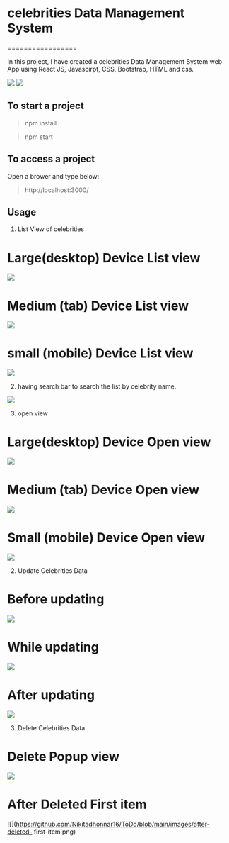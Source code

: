 # celebrities Data Management System

=================

In this project, I have created a celebrities Data Management System web App using React JS, Javascirpt, CSS, Bootstrap, HTML and css.

![](https://github.com/Nikitadhonnar16/Product_Inventory_Management_System/blob/main/images/main_page.png)
![](https://github.com/Nikitadhonnar16/Product_Inventory_Management_System/blob/main/images/Madal_page.png)

## To start a project

> npm install i

> npm start

## To access a project

Open a brower and type below:

> http://localhost:3000/

## Usage

1. List View of celebrities

# Large(desktop) Device List view

![](https://github.com/Nikitadhonnar16/ToDo/blob/main/images/List-view-lg.png)

# Medium (tab) Device List view

![](https://github.com/Nikitadhonnar16/ToDo/blob/main/images/List-view-md.png)

# small (mobile) Device List view

![](https://github.com/Nikitadhonnar16/ToDo/blob/main/images/List-view-sm.png)

2. having search bar to search the list by celebrity name.

![](https://github.com/Nikitadhonnar16/ToDo/blob/main/images/search-view.png)

3. open view

# Large(desktop) Device Open view

![](https://github.com/Nikitadhonnar16/ToDo/blob/main/images/open-view-lg.png)

# Medium (tab) Device Open view

![](https://github.com/Nikitadhonnar16/ToDo/blob/main/images/open-view-md.png)

# Small (mobile) Device Open view

![](https://github.com/Nikitadhonnar16/ToDo/blob/main/images/open-view-sm.png)

2. Update Celebrities Data

# Before updating

![](https://github.com/Nikitadhonnar16/ToDo/blob/main/images/before-edit-view.png)

# While updating

![](https://github.com/Nikitadhonnar16/ToDo/blob/main/images/before-edit-view.png)

# After updating

![](https://github.com/Nikitadhonnar16/ToDo/blob/main/images/while-editing.png)

3. Delete Celebrities Data

# Delete Popup view

![](https://github.com/Nikitadhonnar16/ToDo/blob/main/images/deleting-popup.png)

# After Deleted First item

![](https://github.com/Nikitadhonnar16/ToDo/blob/main/images/after-deleted- first-item.png)
